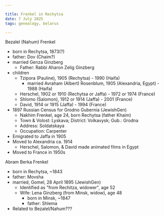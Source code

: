 ```yaml
---

title: Frenkel in Rechytsa
date: 7 July 2025
tags: genealogy, belarus

---
```


Bezalel (Nahum) Frenkel

- born in Rechytsa, 1873(?)
- father: Dov (Chaim?)
- married Genza Ginzberg
	- Father: Rabbi Aharon Zelig Ginzberg
- children 
	- Tzipora (Pauline), 1905 (Rechytsa) - 1990 (Haifa)
		- married Avraham (Albert)  Rosenblum, 1905 (Alexandria, Egypt) - 1988 (Haifa)
	- Herschel, 1902 or 1910 (Rechytsa or Jaffa) - 1972 or 1974 (France)
	- Shlomo (Salomon), 1912 or 1914 (Jaffa) - 2001 (France)
	- David, 1914 or 1915 (Jaffa) - 1994 (France)
- 1897 Russian Census for Grodno Gubernia (JewishGen)
	- Nakhim Frenkel, age 24, born Rechytsa (father Khaim)
	- Town & Volost: Lyskava; District: Volkavysk; Gub.: Grodna
	- Address: Soldatskaya
	- Occupation: Carpenter
- Emigrated to Jaffa in 1905
- Moved to Alexandria ca. 1914	
	- Herschel, Salomon, & David made animated films in Egypt
- Moved to France in 1950s
	
	
Abram Berka Frenkel

- born in Rechytsa, ~1843
- father: Movsha
- married, Gomel, 28 April 1895 (JewishGen) 
	- Identified as "from Rechitza, widower", age 52
	- Wife: Lena Ginzberg (from Minsk, widow), age 48
		- born in Minsk, ~1847
		- father: Shlema
- Related to Bezalel/Nahum???
